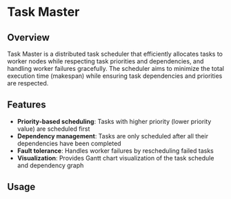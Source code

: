 # Task Master

## Overview

Task Master is a distributed task scheduler that efficiently allocates tasks to worker nodes while respecting task priorities and dependencies, and handling worker failures gracefully. The scheduler aims to minimize the total execution time (makespan) while ensuring task dependencies and priorities are respected.

## Features

- **Priority-based scheduling**: Tasks with higher priority (lower priority value) are scheduled first
- **Dependency management**: Tasks are only scheduled after all their dependencies have been completed
- **Fault tolerance**: Handles worker failures by rescheduling failed tasks
- **Visualization**: Provides Gantt chart visualization of the task schedule and dependency graph

## Usage
